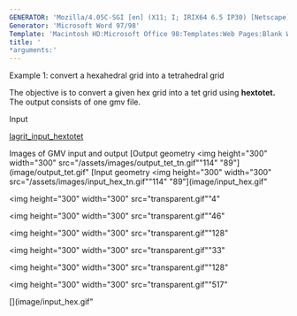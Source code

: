 ```yaml
---
GENERATOR: 'Mozilla/4.05C-SGI [en] (X11; I; IRIX64 6.5 IP30) [Netscape]'
Generator: 'Microsoft Word 97/98'
Template: 'Macintosh HD:Microsoft Office 98:Templates:Web Pages:Blank Web Page'
title: '
*arguments:'
---
```


Example 1: convert a hexahedral grid into a tetrahedral grid

 The objective is to convert a given hex grid into a tet grid using
 **hextotet.**
 The output consists of one gmv file.

Input

 [lagrit\_input\_hextotet](../lagrit_input_hextotet)

Images of GMV input and output
[Output geometry 
<img height="300" width="300" src="/assets/images/output_tet_tn.gif""114"
"89"](image/output_tet.gif"
[Input geometry 
<img height="300" width="300" src="/assets/images/input_hex_tn.gif""114"
"89"](image/input_hex.gif"


<img height="300" width="300" src="transparent.gif""4" 


<img height="300" width="300" src="transparent.gif""46" 


<img height="300" width="300" src="transparent.gif""128" 


<img height="300" width="300" src="transparent.gif""33" 


<img height="300" width="300" src="transparent.gif""128" 


<img height="300" width="300" src="transparent.gif""517" 

  [](image/input_hex.gif"
 
 
